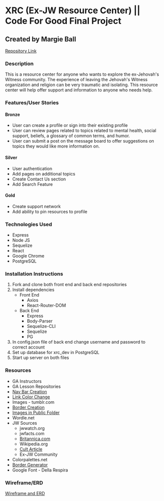 # XRC (Ex-JW Resource Center) || Code For Good Final Project 

## Created by Margie Ball

[Repository Link](https://github.com/margenta2/finalproject-backend)


### Description
This is a resource center for anyone who wants to explore the ex-Jehovah's Witness community. The experience of leaving the Jehovah's Witness organization and religion can be very traumatic and isolating. This resource center will help offer support and information to anyone who needs help.

### Features/User Stories
#### Bronze
* User can create a profile or sign into their existing profile
* User can review pages related to topics related to mental health, social support, beliefs, a glossary of common terms, and humor.
* User can submit a post on the message board to offer suggestions on topics they would like more information on.

#### Silver
* User authentication
* Add pages on additional topics
* Create Contact Us section
* Add Search Feature

#### Gold
* Create support network
* Add ability to pin resources to profile

### Technologies Used
* Express
* Node JS
* Sequelize
* React
* Google Chrome
* PostgreSQL

### Installation Instructions
1. Fork and clone both front end and back end repositories
2. Install dependencies
    * Front End
        - Axios
        - React-Router-DOM
    * Back End
        - Express
        - Body-Parser
        - Sequelize-CLI
        - Sequelize
        - PG
3. In config.json file of back end change username and password to correct account
4. Set up database for xrc_dev in PostgreSQL
5. Start up server on both files

### Resources
* GA Instructors
* GA Lesson Repositories
* [Nav Bar Creation](https://www.w3schools.com/howto/howto_css_dropdown_navbar.asp)
* [Link Color Change](https://stackoverflow.com/questions/7291873/disable-color-change-of-anchor-tag-when-visited)
* Images - tumblr.com
* [Border Creation](https://html-css-js.com/css/generator/border-outline/)
* [Images in Public Folder](https://stackoverflow.com/questions/47196800/reactjs-and-images-in-public-folder)
* Wordle.net
* JW Sources
  - jwwatch.org
  - jwfacts.com
  - [Britannica.com](https://www.britannica.com/topic/Jehovahs-Witnesses)
  - Wikipedia.org
  - [Cult Article](https://www.tennessean.com/story/news/religion/2016/09/15/what-makes-cult-cult/90377532/)
  - Ex-JW Community
* Colorpalettes.net
* [Border Generator](https://html-css-js.com/css/generator/border-outline/)
* Google Font - Della Respira

### Wireframe/ERD

[Wireframe and ERD](./wireframe.pdf)